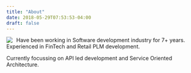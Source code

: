 ```yaml
---
title: "About"
date: 2018-05-29T07:53:53-04:00
draft: false
---
```


<img src="/images/vaibhav.png" align="left" style="margin:0px 10px 0px 0px" >

Have been working in Software development industry for 7+ years.
Experienced in FinTech and Retail PLM development.

Currently focussing on API led development and Service Oriented Architecture.